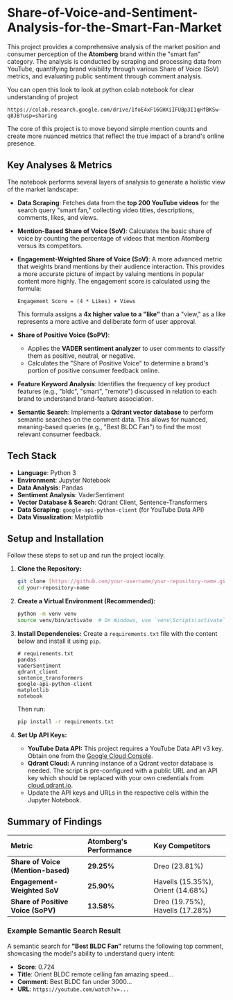 # Share-of-Voice-and-Sentiment-Analysis-for-the-Smart-Fan-Market
This project provides a comprehensive analysis of the market position and consumer perception of the **Atomberg** brand within the "smart fan" category. The analysis is conducted by scraping and processing data from YouTube, quantifying brand visibility through various Share of Voice (SoV) metrics, and evaluating public sentiment through comment analysis.

You can open this look to look at python colab notebook for clear understanding of project 
```
https://colab.research.google.com/drive/1foE4xF16GHXiIFUBp3I1qHfBKSw-q8JB?usp=sharing

```
The core of this project is to move beyond simple mention counts and create more nuanced metrics that reflect the true impact of a brand's online presence.

## Key Analyses & Metrics

The notebook performs several layers of analysis to generate a holistic view of the market landscape:

* **Data Scraping**: Fetches data from the **top 200 YouTube videos** for the search query "smart fan," collecting video titles, descriptions, comments, likes, and views.

* **Mention-Based Share of Voice (SoV)**: Calculates the basic share of voice by counting the percentage of videos that mention Atomberg versus its competitors.

* **Engagement-Weighted Share of Voice (SoV)**: A more advanced metric that weights brand mentions by their audience interaction. This provides a more accurate picture of impact by valuing mentions in popular content more highly. The engagement score is calculated using the formula:
    ```
    Engagement Score = (4 * Likes) + Views
    ```
    This formula assigns a **4x higher value to a "like"** than a "view," as a like represents a more active and deliberate form of user approval.

* **Share of Positive Voice (SoPV)**:
    * Applies the **VADER sentiment analyzer** to user comments to classify them as positive, neutral, or negative.
    * Calculates the "Share of Positive Voice" to determine a brand's portion of positive consumer feedback online.

* **Feature Keyword Analysis**: Identifies the frequency of key product features (e.g., "bldc", "smart", "remote") discussed in relation to each brand to understand brand-feature association.

* **Semantic Search**: Implements a **Qdrant vector database** to perform semantic searches on the comment data. This allows for nuanced, meaning-based queries (e.g., "Best BLDC Fan") to find the most relevant consumer feedback.

## Tech Stack

* **Language**: Python 3
* **Environment**: Jupyter Notebook
* **Data Analysis**: Pandas
* **Sentiment Analysis**: VaderSentiment
* **Vector Database & Search**: Qdrant Client, Sentence-Transformers
* **Data Scraping**: `google-api-python-client` (for YouTube Data API)
* **Data Visualization**: Matplotlib

## Setup and Installation

Follow these steps to set up and run the project locally.

1.  **Clone the Repository:**
    ```bash
    git clone [https://github.com/your-username/your-repository-name.git](https://github.com/your-username/your-repository-name.git)
    cd your-repository-name
    ```

2.  **Create a Virtual Environment (Recommended):**
    ```bash
    python -m venv venv
    source venv/bin/activate  # On Windows, use `venv\Scripts\activate`
    ```

3.  **Install Dependencies:**
    Create a `requirements.txt` file with the content below and install it using `pip`.
    ```
    # requirements.txt
    pandas
    vaderSentiment
    qdrant_client
    sentence_transformers
    google-api-python-client
    matplotlib
    notebook
    ```
    Then run:
    ```bash
    pip install -r requirements.txt
    ```

4.  **Set Up API Keys:**
    * **YouTube Data API:** This project requires a YouTube Data API v3 key. Obtain one from the [Google Cloud Console](https://console.cloud.google.com/).
    * **Qdrant Cloud:** A running instance of a Qdrant vector database is needed. The script is pre-configured with a public URL and an API key which should be replaced with your own credentials from [cloud.qdrant.io](https://cloud.qdrant.io/).
    * Update the API keys and URLs in the respective cells within the Jupyter Notebook.



## Summary of Findings

| Metric | Atomberg's Performance | Key Competitors |
| :--- | :--- | :--- |
| **Share of Voice (Mention-based)** | **29.25%** | Dreo (23.81%) |
| **Engagement-Weighted SoV** | **25.90%** | Havells (15.35%), Orient (14.68%)|
| **Share of Positive Voice (SoPV)** | **13.58%** | Dreo (19.75%), Havells (17.28%)|

### Example Semantic Search Result

A semantic search for **"Best BLDC Fan"** returns the following top comment, showcasing the model's ability to understand query intent:

-   **Score**: 0.724
-   **Title**: Orient BLDC remote celling fan amazing speed...
-   **Comment**: Best BLDC fan under 3000...
-   **URL**: `https://youtube.com/watch?v=...`
